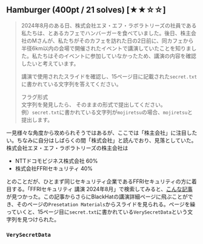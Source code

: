## Hamburger (400pt / 21 solves) [★★☆☆]
> 2024年8月のある日、株式会社エヌ・エフ・ラボラトリーズの社員である私たちは、とあるカフェでハンバーガーを食べていました。後日、株主会社のMさんが、私たちがそのカフェを訪れた日の2日前に、同カフェから半径6km以内の会場で開催されたイベントで講演していたことを知りました。私たちはそのイベントに参加していなかったため、講演の内容を確認したいと考えています。
>
>
> 講演で使用されたスライドを確認し、15ページ目に記載された`secret.txt`に書かれている文字列を答えてください。
>
>
> フラグ形式  
> 文字列を発見したら、 そのままの形式で提出してください。  
> 例）`secret.txt`に書かれている文字列が`mojiretsu`の場合、`mojiretsu`と提出します。

一見様々な角度から攻められそうではあるが、ここでは「株主会社」に注目したい。ちなみに自分はしばらくの間「株式会社」と読んでおり、見落としていた。  
株式会社エヌ・エフ・ラボラトリーズの株主会社は
- NTTドコモビジネス株式会社 60%
- 株式会社FFRIセキュリティ 40%

とのことだが、ひとまず同じセキュリティ企業であるFFRIセキュリティの方に着目する。「FFRIセキュリティ 講演 2024年8月」で検索してみると、[こんな記事](https://www.ffri.jp/blog/2024/06/2024-06-21.htm)が見つかった。この記事からさらにBlackHatの講演詳細ページに飛ぶことができ、そのページの`Presetation Materials`からスライドを見られる。ページを繰っていくと、15ページ目に`secret.txt`に書かれている`VerySecretData`という文字列を見つけられた。

### `VerySecretData`